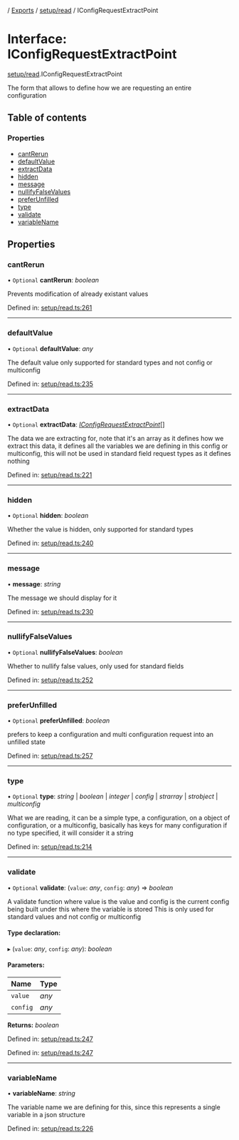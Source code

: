 [](../README.md) / [Exports](../modules.md) / [setup/read](../modules/setup_read.md) / IConfigRequestExtractPoint

# Interface: IConfigRequestExtractPoint

[setup/read](../modules/setup_read.md).IConfigRequestExtractPoint

The form that allows to define how we are requesting an entire configuration

## Table of contents

### Properties

- [cantRerun](setup_read.iconfigrequestextractpoint.md#cantrerun)
- [defaultValue](setup_read.iconfigrequestextractpoint.md#defaultvalue)
- [extractData](setup_read.iconfigrequestextractpoint.md#extractdata)
- [hidden](setup_read.iconfigrequestextractpoint.md#hidden)
- [message](setup_read.iconfigrequestextractpoint.md#message)
- [nullifyFalseValues](setup_read.iconfigrequestextractpoint.md#nullifyfalsevalues)
- [preferUnfilled](setup_read.iconfigrequestextractpoint.md#preferunfilled)
- [type](setup_read.iconfigrequestextractpoint.md#type)
- [validate](setup_read.iconfigrequestextractpoint.md#validate)
- [variableName](setup_read.iconfigrequestextractpoint.md#variablename)

## Properties

### cantRerun

• `Optional` **cantRerun**: *boolean*

Prevents modification of already existant values

Defined in: [setup/read.ts:261](https://github.com/onzag/itemize/blob/0e9b128c/setup/read.ts#L261)

___

### defaultValue

• `Optional` **defaultValue**: *any*

The default value only supported for
standard types and not config or multiconfig

Defined in: [setup/read.ts:235](https://github.com/onzag/itemize/blob/0e9b128c/setup/read.ts#L235)

___

### extractData

• `Optional` **extractData**: [*IConfigRequestExtractPoint*](setup_read.iconfigrequestextractpoint.md)[]

The data we are extracting for, note that it's an array
as it defines how we extract this data, it defines all the variables
we are defining in this config or multiconfig,
this will not be used in standard field request types as it defines nothing

Defined in: [setup/read.ts:221](https://github.com/onzag/itemize/blob/0e9b128c/setup/read.ts#L221)

___

### hidden

• `Optional` **hidden**: *boolean*

Whether the value is hidden, only supported
for standard types

Defined in: [setup/read.ts:240](https://github.com/onzag/itemize/blob/0e9b128c/setup/read.ts#L240)

___

### message

• **message**: *string*

The message we should display for it

Defined in: [setup/read.ts:230](https://github.com/onzag/itemize/blob/0e9b128c/setup/read.ts#L230)

___

### nullifyFalseValues

• `Optional` **nullifyFalseValues**: *boolean*

Whether to nullify false values, only used
for standard fields

Defined in: [setup/read.ts:252](https://github.com/onzag/itemize/blob/0e9b128c/setup/read.ts#L252)

___

### preferUnfilled

• `Optional` **preferUnfilled**: *boolean*

prefers to keep a configuration and multi
configuration request into an unfilled state

Defined in: [setup/read.ts:257](https://github.com/onzag/itemize/blob/0e9b128c/setup/read.ts#L257)

___

### type

• `Optional` **type**: *string* \| *boolean* \| *integer* \| *config* \| *strarray* \| *strobject* \| *multiconfig*

What we are reading, it can be a simple type, a configuration, on a object
of configuration, or a multiconfig, basically has keys for many configuration
if no type specified, it will consider it a string

Defined in: [setup/read.ts:214](https://github.com/onzag/itemize/blob/0e9b128c/setup/read.ts#L214)

___

### validate

• `Optional` **validate**: (`value`: *any*, `config`: *any*) => *boolean*

A validate function where value is the value
and config is the current config being built under
this where the variable is stored
This is only used for standard values and not config or multiconfig

#### Type declaration:

▸ (`value`: *any*, `config`: *any*): *boolean*

#### Parameters:

Name | Type |
:------ | :------ |
`value` | *any* |
`config` | *any* |

**Returns:** *boolean*

Defined in: [setup/read.ts:247](https://github.com/onzag/itemize/blob/0e9b128c/setup/read.ts#L247)

Defined in: [setup/read.ts:247](https://github.com/onzag/itemize/blob/0e9b128c/setup/read.ts#L247)

___

### variableName

• **variableName**: *string*

The variable name we are defining for this, since this represents a single
variable in a json structure

Defined in: [setup/read.ts:226](https://github.com/onzag/itemize/blob/0e9b128c/setup/read.ts#L226)
